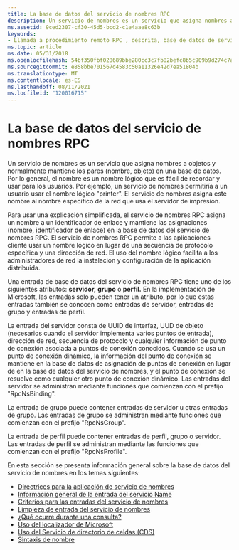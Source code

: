 ```yaml
---
title: La base de datos del servicio de nombres RPC
description: Un servicio de nombres es un servicio que asigna nombres a objetos y normalmente mantiene los pares (nombre, objeto) en una base de datos.
ms.assetid: 9ced2307-cf30-45d5-bcd2-c1e4aae8c63b
keywords:
- Llamada a procedimiento remoto RPC , descrita, base de datos de servicio de nombres
ms.topic: article
ms.date: 05/31/2018
ms.openlocfilehash: 54bf350fbf028689bbe280cc3c7fb82befc8b5c909b9d274c7ada61f908201ac
ms.sourcegitcommit: e858bbe701567d4583c50a11326e42d7ea51804b
ms.translationtype: MT
ms.contentlocale: es-ES
ms.lasthandoff: 08/11/2021
ms.locfileid: "120016715"
---
```

# <a name="the-rpc-name-service-database"></a>La base de datos del servicio de nombres RPC

Un servicio de nombres es un servicio que asigna nombres a objetos y normalmente mantiene los pares (nombre, objeto) en una base de datos. Por lo general, el nombre es un nombre lógico que es fácil de recordar y usar para los usuarios. Por ejemplo, un servicio de nombres permitiría a un usuario usar el nombre lógico "printer". El servicio de nombres asigna este nombre al nombre específico de la red que usa el servidor de impresión.

Para usar una explicación simplificada, el servicio de nombres RPC asigna un nombre a un identificador de enlace y mantiene las asignaciones (nombre, identificador de enlace) en la base de datos del servicio de nombres RPC. El servicio de nombres RPC permite a las aplicaciones cliente usar un nombre lógico en lugar de una secuencia de protocolo específica y una dirección de red. El uso del nombre lógico facilita a los administradores de red la instalación y configuración de la aplicación distribuida.

Una entrada de base de datos del servicio de nombres RPC tiene uno de los siguientes atributos: **servidor,** **grupo** o **perfil.** En la implementación de Microsoft, las entradas solo pueden tener un atributo, por lo que estas entradas también se conocen como entradas de servidor, entradas de grupo y entradas de perfil.

La entrada del servidor consta de UUID de interfaz, UUD de objeto (necesarios cuando el servidor implementa varios puntos de entrada), dirección de red, secuencia de protocolo y cualquier información de punto de conexión asociada a puntos de conexión conocidos. Cuando se usa un punto de conexión dinámico, la información del punto de conexión se mantiene en la base de datos de asignación de puntos de conexión en lugar de en la base de datos del servicio de nombres, y el punto de conexión se resuelve como cualquier otro punto de conexión dinámico. Las entradas del servidor se administran mediante funciones que comienzan con el prefijo "RpcNsBinding".

La entrada de grupo puede contener entradas de servidor u otras entradas de grupo. Las entradas de grupo se administran mediante funciones que comienzan con el prefijo "RpcNsGroup".

La entrada de perfil puede contener entradas de perfil, grupo o servidor. Las entradas de perfil se administran mediante las funciones que comienzan con el prefijo "RpcNsProfile".

En esta sección se presenta información general sobre la base de datos del servicio de nombres en los temas siguientes:

-   [Directrices para la aplicación de servicio de nombres](name-service-application-guidelines.md)
-   [Información general de la entrada del servicio Name](an-overview-of-the-name-service-entry.md)
-   [Criterios para las entradas del servicio de nombres](criteria-for-name-service-entries.md)
-   [Limpieza de entrada del servicio de nombres](name-service-entry-cleanup.md)
-   [¿Qué ocurre durante una consulta?](what-happens-during-a-query.md)
-   [Uso del localizador de Microsoft](using-microsoft-locator.md)
-   [Uso del Servicio de directorio de celdas (CDS)](using-the-cell-directory-service-cds-.md)
-   [Sintaxis de nombre](name-syntax.md)

 

 




